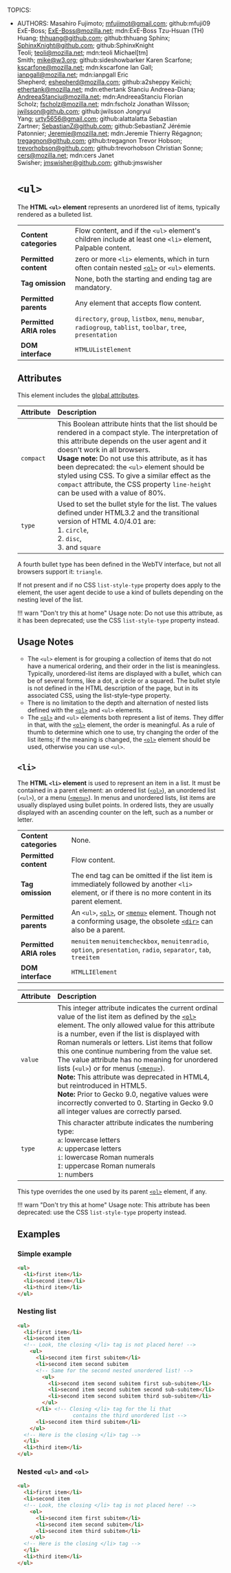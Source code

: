 TOPICS: <ul>
        <li>
AUTHORS: Masahiro Fujimoto; mfujimot@gmail.com; github:mfuji09
         ExE-Boss; ExE-Boss@mozilla.net; mdn:ExE-Boss
         Tzu-Hsuan (TH) Huang; thhuang@github.com; github:thhuang
         Sphinx; SphinxKnight@github.com; github:SphinxKnight
         Teoli; teoli@mozilla.net; mdn:teoli
         Michael[tm] Smith; mike@w3.org; github:sideshowbarker
         Karen Scarfone; kscarfone@mozilla.net; mdn:kscarfone
         Ian Gall; ianpgall@mozilla.net; mdn:ianpgall
         Eric Shepherd; eshepherd@mozilla.com; github:a2sheppy
         Keiichi; ethertank@mozilla.net; mdn:ethertank
         Stanciu Andreea-Diana; AndreeaStanciu@mozilla.net; mdn:AndreeaStanciu
         Florian Scholz; fscholz@mozilla.net; mdn:fscholz
         Jonathan Wilsson; jwilsson@github.com; github:jwilsson
         Jongryul Yang; urty5656@gmail.com; github:alattalatta
         Sebastian Zartner; SebastianZ@github.com; github:SebastianZ
         Jérémie Patonnier; Jeremie@mozilla.net; mdn:Jeremie
         Thierry Régagnon; tregagnon@github.com; github:tregagnon
         Trevor Hobson; trevorhobson@github.com; github:trevorhobson
         Christian Sonne; cers@mozilla.net; mdn:cers
         Janet Swisher; jmswisher@github.com; github:jmswisher

# `<ul>`

The **HTML `<ul>` element** represents an unordered list of items, typically rendered as a bulleted list.

|  |  |
| :-- | :-- |
| **Content categories** | Flow content, and if the `<ul>` element's children include at least one `<li>` element, Palpable content.
| **Permitted content** | zero or more `<li>` elements, which in turn often contain nested [`<ol>`](/en/webfrontend/<ol>) or `<ul>` elements.
| **Tag omission** | None, both the starting and ending tag are mandatory.
| **Permitted parents** | Any element that accepts flow content.
| **Permitted ARIA roles** | `directory`, `group`, `listbox`, `menu`, `menubar`, `radiogroup`, `tablist`, `toolbar`, `tree`, `presentation` |
| **DOM interface** | `HTMLUListElement` |

## Attributes

This element includes the [global attributes](https://wiki.developer.mozilla.org/en-US/docs/HTML/Global_attributes).

| Attribute | Description |
| :-- | :-- |
| `compact` | This Boolean attribute hints that the list should be rendered in a compact style. The interpretation of this attribute depends on the user agent and it doesn't work in all browsers.<br>**Usage note:** Do not use this attribute, as it has been deprecated: the `<ul>` element should be styled using CSS. To give a similar effect as the `compact` attribute, the CSS property `line-height` can be used with a value of 80%.
| `type` | Used to set the bullet style for the list. The values defined under HTML3.2 and the transitional version of HTML 4.0/4.01 are:<br>1. `circle`,<br>2. `disc`,<br>3. and `square`

A fourth bullet type has been defined in the WebTV interface, but not all browsers support it: `triangle`.

If not present and if no CSS `list-style-type` property does apply to the element,
the user agent decide to use a kind of bullets depending on the nesting level of the list.

!!! warn "Don't try this at home"
    Usage note: Do not use this attribute, as it has been deprecated; use the CSS
    `list-style-type` property instead.

## Usage Notes

- The `<ul>` element is for grouping a collection of items that do not have a numerical ordering,
and their order in the list is meaningless. Typically, unordered-list items are displayed with a
bullet, which can be of several forms, like a dot, a circle or a squared. The bullet style is
not defined in the HTML description of the page, but in its associated CSS,
using the list-style-type property.
- There is no limitation to the depth and alternation of nested lists defined with the [`<ol>`](/en/webfrontend/<ol>)
and `<ul>` elements.
- The [`<ol>`](/en/webfrontend/<ol>) and `<ul>` elements both represent a list of items.
They differ in that, with the [`<ol>`](/en/webfrontend/<ol>) element, the order is meaningful.
As a rule of thumb to determine which one to use,
try changing the order of the list items; if the meaning is changed,
the [`<ol>`](/en/webfrontend/<ol>) element should be used, otherwise you can use `<ul>`.

## `<li>`

The **HTML `<li>` element** is used to represent an item in a list. It must be contained in a
parent element: an ordered list ([`<ol>`](/en/webfrontend/<ol>)), an unordered list (`<ul>`), or a menu
([`<menu>`](/en/webfrontend/<menu>)). In menus and unordered lists,
list items are usually displayed using bullet points.
In ordered lists, they are usually displayed with an ascending counter on the left,
such as a number or letter.

|  |  |
| :-- | :-- |
| **Content categories** | None. |
| **Permitted content** | Flow content. |
| **Tag omission** | The end tag can be omitted if the list item is immediately followed by another `<li>` element, or if there is no more content in its parent element. |
| **Permitted parents** | An `<ul>`, [`<ol>`](/en/webfrontend/<ol>), or [`<menu>`](/en/webfrontend/<menu>) element. Though not a conforming usage, the obsolete [`<dir>`](/en/webfrontend/<dir>) can also be a parent. |
| **Permitted ARIA roles** | `menuitem` `menuitemcheckbox`, `menuitemradio`, `option`, `presentation`, `radio`, `separator`, `tab`, `treeitem` |
| **DOM interface** | `HTMLLIElement` |

| Attribute | Description |
| :-- | :-- |
| `value` | This integer attribute indicates the current ordinal value of the list item as defined by the [`<ol>`](/en/webfrontend/<ol>) element. The only allowed value for this attribute is a number, even if the list is displayed with Roman numerals or letters. List items that follow this one continue numbering from the value set. The value attribute has no meaning for unordered lists (`<ul>`) or for menus ([`<menu>`](/en/webfrontend/<menu>)).<br>**Note:** This attribute was deprecated in HTML4, but reintroduced in HTML5.<br>**Note:** Prior to Gecko 9.0, negative values were incorrectly converted to 0. Starting in Gecko 9.0 all integer values are correctly parsed.
| `type` | This character attribute indicates the numbering type:<br>`a`: lowercase letters<br>`A`: uppercase letters<br>`i`: lowercase Roman numerals<br>`I`: uppercase Roman numerals<br>`1`: numbers
  
This type overrides the one used by its parent [`<ol>`](/en/webfrontend/<ol>) element, if any.

!!! warn "Don't try this at home"
    Usage note: This attribute has been deprecated: use the CSS `list-style-type` property instead.

## Examples

### Simple example

```html
<ul>
  <li>first item</li>
  <li>second item</li>
  <li>third item</li>
</ul>
```

### Nesting list

```html
<ul>
  <li>first item</li>
  <li>second item
  <!-- Look, the closing </li> tag is not placed here! -->
    <ul>
      <li>second item first subitem</li>
      <li>second item second subitem
      <!-- Same for the second nested unordered list! -->
        <ul>
          <li>second item second subitem first sub-subitem</li>
          <li>second item second subitem second sub-subitem</li>
          <li>second item second subitem third sub-subitem</li>
        </ul>
      </li> <!-- Closing </li> tag for the li that
                  contains the third unordered list -->
      <li>second item third subitem</li>
    </ul>
  <!-- Here is the closing </li> tag -->
  </li>
  <li>third item</li>
</ul>
```

### Nested `<ul>` and `<ol>`

```html
<ul>
  <li>first item</li>
  <li>second item
  <!-- Look, the closing </li> tag is not placed here! -->
    <ol>
      <li>second item first subitem</li>
      <li>second item second subitem</li>
      <li>second item third subitem</li>
    </ol>
  <!-- Here is the closing </li> tag -->
  </li>
  <li>third item</li>
</ul>
```
